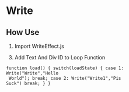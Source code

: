 # Write
## How Use
1. Import WriteEffect.js

<code><script src="WriteEffect.js"></script></code>

3. Add Text And Div ID to Loop Function

<code>function load()
{
switch(loadState)
{
case 1:
    Write("Write","Hello<br> World");
    break;
case 2:
    Write("Write1","Pis Suck")
    break;
}
}</code>
